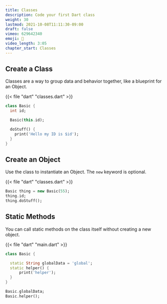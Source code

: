 ```yaml
---
title: Classes
description: Code your first Dart class
weight: 30
lastmod: 2021-10-08T11:11:30-09:00
draft: false
vimeo: 629642340
emoji: 🥚
video_length: 3:05
chapter_start: Classes
---
```


## Create a Class

Classes are a way to group data and behavior together, like a blueprint for an Object.

{{< file "dart" "classes.dart" >}}
```dart
class Basic {
  int id;

  Basic(this.id);

  doStuff() {
    print('Hello my ID is $id');
  }
}
```

## Create an Object

Use the class to instantiate an Object. The `new` keyword is optional.

{{< file "dart" "classes.dart" >}}
```dart
Basic thing = new Basic(55);
thing.id;
thing.doStuff();
```

## Static Methods

You can call static methods on the class itself without creating a new object. 

{{< file "dart" "main.dart" >}}
```dart
class Basic {

  static String globalData = 'global';
  static helper() {
      print('helper');
  }
}

Basic.globalData;
Basic.helper();

```



